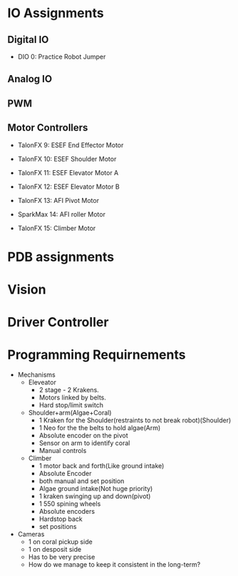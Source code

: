 # IO Assignments

## Digital IO
* DIO 0: Practice Robot Jumper

## Analog IO

## PWM

## Motor Controllers
* TalonFX 9: ESEF End Effector Motor
* TalonFX 10: ESEF Shoulder Motor
* TalonFX 11: ESEF Elevator Motor A
* TalonFX 12: ESEF Elevator Motor B

* TalonFX 13: AFI Pivot Motor
* SparkMax 14: AFI roller Motor 

* TalonFX 15: Climber Motor


# PDB assignments

# Vision

# Driver Controller

# Programming Requirnements
* Mechanisms
  * Eleveator 
    * 2 stage - 2 Krakens.
    * Motors linked by belts.
    * Hard stop/limit switch
  * Shoulder+arm(Algae+Coral)
    * 1 Kraken for the Shoulder(restraints to not break robot)(Shoulder)
    * 1 Neo for the the belts to hold algae(Arm)
    * Absolute encoder on the pivot
    * Sensor on arm to identify coral
    * Manual controls
  * Climber
    * 1 motor back and forth(Like ground intake) 
    * Absolute Encoder
    * both manual and set position
    * Algae ground intake(Not huge priority)
    * 1 kraken swinging up and down(pivot)
    * 1 550 spining wheels
    * Absolute encoders
    * Hardstop back
    * set positions
* Cameras
    * 1 on coral pickup side
    * 1 on desposit side
    * Has to be very precise
    * How do we manage to keep it consistent in the long-term?       